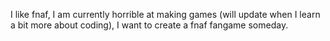 I like fnaf,
I am currently horrible at making games (will update when I learn a bit more about coding),
I want to create a fnaf fangame someday.
